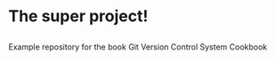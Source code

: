 The super project!
==================





## 
Example repository for the book Git Version Control System Cookbook
